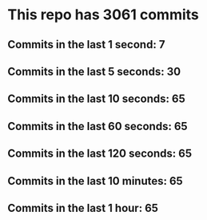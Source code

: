 # This repo has 3061 commits

## Commits in the last 1 second: 7
## Commits in the last 5 seconds: 30
## Commits in the last 10 seconds: 65
## Commits in the last 60 seconds: 65
## Commits in the last 120 seconds: 65
## Commits in the last 10 minutes: 65
## Commits in the last 1 hour: 65
